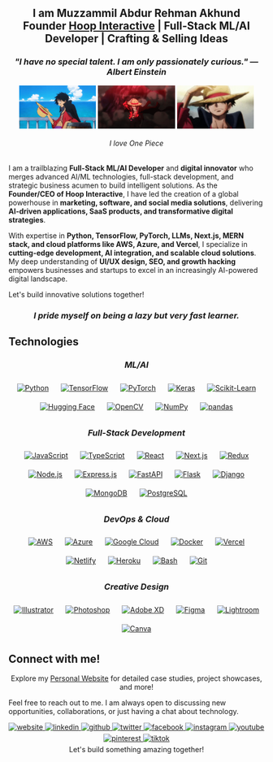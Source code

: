 <div align="center">
  <h2>I am Muzzammil Abdur Rehman Akhund <br>
  Founder <a href="https://hoopinteractive.com" target="_blank" rel="noopener noreferrer">Hoop Interactive</a> | Full‑Stack ML/AI Developer | Crafting & Selling Ideas</h2>
</div>

### *<div align="center">"I have no special talent. I am only passionately curious." — Albert Einstein</div>*  

<div align="center">
<img src="https://github.com/abdurrehman022/abdurrehman022/blob/main/gifs/onepiece1.gif" align="center" height="" width="30%" />
<img src="https://github.com/abdurrehman022/abdurrehman022/blob/main/gifs/onepiece3.gif" align="center" height="" width="30%" />
<img src="https://github.com/abdurrehman022/abdurrehman022/blob/main/gifs/onepiece2.webp" align="center" height="" width="30%" />
</div>

<div align="center">
  <h6>I love One Piece</h6>
</div>
  
I am a trailblazing **Full-Stack ML/AI Developer** and **digital innovator** who merges advanced AI/ML technologies, full-stack development, and strategic business acumen to build intelligent solutions. As the **Founder/CEO of Hoop Interactive**, I have led the creation of a global powerhouse in **marketing, software, and social media solutions**, delivering **AI-driven applications, SaaS products, and transformative digital strategies**.  

With expertise in **Python, TensorFlow, PyTorch, LLMs, Next.js, MERN stack, and cloud platforms like AWS, Azure, and Vercel**, I specialize in **cutting-edge development, AI integration, and scalable cloud solutions**. My deep understanding of **UI/UX design, SEO, and growth hacking** empowers businesses and startups to excel in an increasingly AI-powered digital landscape.

Let's build innovative solutions together!

### *<div align="center">I pride myself on being a lazy but very fast learner.</div>*  

## Technologies  
### *<div align="center">ML/AI</div>*  
  
<div align="center">  
<a href="https://www.python.org/" target="_blank"><img style="margin: 10px" src="https://cdn.jsdelivr.net/gh/devicons/devicon/icons/python/python-original.svg" alt="Python" height="50" /></a>  
<a href="https://www.tensorflow.org/" target="_blank"><img style="margin: 10px" src="https://cdn.jsdelivr.net/gh/devicons/devicon/icons/tensorflow/tensorflow-original.svg" alt="TensorFlow" height="50" /></a>  
<a href="https://pytorch.org/" target="_blank"><img style="margin: 10px" src="https://cdn.jsdelivr.net/gh/devicons/devicon/icons/pytorch/pytorch-original.svg" alt="PyTorch" height="50" /></a>  
<a href="https://keras.io/" target="_blank"><img style="margin: 10px" src="https://upload.wikimedia.org/wikipedia/commons/a/ae/Keras_logo.svg" alt="Keras" height="50" /></a> 
<a href="https://scikit-learn.org/" target="_blank"><img style="margin: 10px" src="https://upload.wikimedia.org/wikipedia/commons/0/05/Scikit_learn_logo_small.svg" alt="Scikit-Learn" height="50" /></a>
<a href="https://huggingface.co/" target="_blank"><img style="margin: 10px" src="https://huggingface.co/front/assets/huggingface_logo-noborder.svg" alt="Hugging Face" height="50" /></a>
<a href="https://opencv.org/" target="_blank"><img style="margin: 10px" src="https://cdn.jsdelivr.net/gh/devicons/devicon/icons/opencv/opencv-original.svg" alt="OpenCV" height="50" /></a>
<a href="https://numpy.org/" target="_blank"><img style="margin: 10px" src="https://cdn.jsdelivr.net/gh/devicons/devicon/icons/numpy/numpy-original.svg" alt="NumPy" height="50" /></a>
<a href="https://pandas.pydata.org/" target="_blank"><img style="margin: 10px" src="https://cdn.jsdelivr.net/gh/devicons/devicon/icons/pandas/pandas-original.svg" alt="pandas" height="50" /></a>
</div>  

### *<div align="center">Full-Stack Development</div>*  

<div align="center">  
<a href="https://developer.mozilla.org/en-US/docs/Web/JavaScript" target="_blank"><img style="margin: 10px" src="https://cdn.jsdelivr.net/gh/devicons/devicon/icons/javascript/javascript-original.svg" alt="JavaScript" height="50" /></a>
<a href="https://www.typescriptlang.org/" target="_blank"><img style="margin: 10px" src="https://cdn.jsdelivr.net/gh/devicons/devicon/icons/typescript/typescript-original.svg" alt="TypeScript" height="50" /></a>
<a href="https://reactjs.org/" target="_blank"><img style="margin: 10px" src="https://cdn.jsdelivr.net/gh/devicons/devicon/icons/react/react-original.svg" alt="React" height="50" /></a>
<a href="https://nextjs.org/" target="_blank"><img style="margin: 10px" src="https://cdn.jsdelivr.net/gh/devicons/devicon/icons/nextjs/nextjs-original.svg" alt="Next.js" height="50" /></a>
<a href="https://redux.js.org/" target="_blank"><img style="margin: 10px" src="https://cdn.jsdelivr.net/gh/devicons/devicon/icons/redux/redux-original.svg" alt="Redux" height="50" /></a>
<a href="https://nodejs.org/" target="_blank"><img style="margin: 10px" src="https://cdn.jsdelivr.net/gh/devicons/devicon/icons/nodejs/nodejs-original.svg" alt="Node.js" height="50" /></a>
<a href="https://expressjs.com/" target="_blank"><img style="margin: 10px" src="https://cdn.jsdelivr.net/gh/devicons/devicon/icons/express/express-original.svg" alt="Express.js" height="50" /></a>
<a href="https://fastapi.tiangolo.com/" target="_blank"><img style="margin: 10px" src="https://cdn.jsdelivr.net/gh/devicons/devicon/icons/fastapi/fastapi-original.svg" alt="FastAPI" height="50" /></a>
<a href="https://flask.palletsprojects.com/" target="_blank"><img style="margin: 10px" src="https://cdn.jsdelivr.net/gh/devicons/devicon/icons/flask/flask-original.svg" alt="Flask" height="50" /></a>  
<a href="https://www.djangoproject.com/" target="_blank"><img style="margin: 10px" src="https://cdn.jsdelivr.net/gh/devicons/devicon/icons/django/django-plain.svg" alt="Django" height="50" /></a>
<a href="https://www.mongodb.com/" target="_blank"><img style="margin: 10px" src="https://cdn.jsdelivr.net/gh/devicons/devicon/icons/mongodb/mongodb-original.svg" alt="MongoDB" height="50" /></a>
<a href="https://www.postgresql.org/" target="_blank"><img style="margin: 10px" src="https://cdn.jsdelivr.net/gh/devicons/devicon/icons/postgresql/postgresql-original.svg" alt="PostgreSQL" height="50" /></a>
</div>

### *<div align="center">DevOps & Cloud</div>*

<div align="center">  
<a href="https://aws.amazon.com/" target="_blank"><img style="margin: 10px" src="https://cdn.jsdelivr.net/gh/devicons/devicon/icons/amazonwebservices/amazonwebservices-original.svg" alt="AWS" height="50" /></a>
<a href="https://azure.microsoft.com/" target="_blank"><img style="margin: 10px" src="https://cdn.jsdelivr.net/gh/devicons/devicon/icons/azure/azure-original.svg" alt="Azure" height="50" /></a>  
<a href="https://cloud.google.com/" target="_blank"><img style="margin: 10px" src="https://cdn.jsdelivr.net/gh/devicons/devicon/icons/googlecloud/googlecloud-original.svg" alt="Google Cloud" height="50" /></a>
<a href="https://www.docker.com/" target="_blank"><img style="margin: 10px" src="https://cdn.jsdelivr.net/gh/devicons/devicon/icons/docker/docker-original.svg" alt="Docker" height="50" /></a>
<a href="https://vercel.com/" target="_blank"><img style="margin: 10px" src="https://assets.vercel.com/image/upload/v1588805858/repositories/vercel/logo.png" alt="Vercel" height="50" /></a>
<a href="https://www.netlify.com/" target="_blank"><img style="margin: 10px" src="https://www.netlify.com/v3/img/components/logomark.png" alt="Netlify" height="50" /></a>
<a href="https://www.heroku.com/" target="_blank"><img style="margin: 10px" src="https://cdn.jsdelivr.net/gh/devicons/devicon/icons/heroku/heroku-original.svg" alt="Heroku" height="50" /></a>
<a href="https://www.gnu.org/software/bash/" target="_blank"><img style="margin: 10px" src="https://cdn.jsdelivr.net/gh/devicons/devicon/icons/bash/bash-original.svg" alt="Bash" height="50" /></a>
<a href="https://git-scm.com/" target="_blank"><img style="margin: 10px" src="https://cdn.jsdelivr.net/gh/devicons/devicon/icons/git/git-original.svg" alt="Git" height="50" /></a>
</div>

### *<div align="center">Creative Design</div>*  
  
<div align="center">  
<a href="https://www.adobe.com/products/illustrator.html" target="_blank"><img style="margin: 10px" src="https://cdn.jsdelivr.net/gh/devicons/devicon/icons/illustrator/illustrator-plain.svg" alt="Illustrator" height="50" /></a>  
<a href="https://www.adobe.com/products/photoshop.html" target="_blank"><img style="margin: 10px" src="https://cdn.jsdelivr.net/gh/devicons/devicon/icons/photoshop/photoshop-plain.svg" alt="Photoshop" height="50" /></a>
<a href="https://www.adobe.com/products/xd.html" target="_blank"><img style="margin: 10px" src="https://cdn.jsdelivr.net/gh/devicons/devicon/icons/xd/xd-plain.svg" alt="Adobe XD" height="50" /></a>  
<a href="https://www.figma.com/" target="_blank"><img style="margin: 10px" src="https://cdn.jsdelivr.net/gh/devicons/devicon/icons/figma/figma-original.svg" alt="Figma" height="50" /></a>  
<a href="https://www.adobe.com/products/photoshop-lightroom.html" target="_blank"><img style="margin: 10px" src="https://cdn.jsdelivr.net/gh/devicons/devicon/icons/premierepro/premierepro-plain.svg" alt="Lightroom" height="50" /></a>  
<a href="https://www.canva.com/" target="_blank"><img style="margin: 10px" src="https://cdn.jsdelivr.net/gh/devicons/devicon/icons/canva/canva-original.svg" alt="Canva" height="50" /></a>
</div>

## Connect with me!  

<div align="center">
Explore my <a href="https://akhundmuzzammil.com" target="_blank" rel="noopener noreferrer">Personal Website</a> for detailed case studies, project showcases, and more!
</div>

Feel free to reach out to me. I am always open to discussing new opportunities, collaborations, or just having a chat about technology.

<div align="center">
<a href="https://www.akhundmuzzammil.com" target="_blank">
<img src="https://img.shields.io/badge/website-%2300A0D1.svg?&style=for-the-badge&logo=safari&logoColor=white" alt="website" style="margin-bottom: 5px;" />
</a>
<a href="https://linkedin.com/in/akhundmuzzammil" target="_blank">
<img src="https://img.shields.io/badge/linkedin-%231E77B5.svg?&style=for-the-badge&logo=linkedin&logoColor=white" alt="linkedin" style="margin-bottom: 5px;" />
</a>
<a href="https://github.com/akhundmuzzammil" target="_blank">
<img src="https://img.shields.io/badge/github-%2324292e.svg?&style=for-the-badge&logo=github&logoColor=white" alt="github" style="margin-bottom: 5px;" />
</a>
<a href="https://twitter.com/akhundmuzzammil" target="_blank">
<img src="https://img.shields.io/badge/twitter-%2300acee.svg?&style=for-the-badge&logo=twitter&logoColor=white" alt="twitter" style="margin-bottom: 5px;" />
</a>
<a href="https://facebook.com/akhundmuzzammil" target="_blank">
<img src="https://img.shields.io/badge/facebook-%232E87FB.svg?&style=for-the-badge&logo=facebook&logoColor=white" alt="facebook" style="margin-bottom: 5px;" />
</a>
<a href="https://instagram.com/akhundmuzzammil" target="_blank">
<img src="https://img.shields.io/badge/instagram-%23000000.svg?&style=for-the-badge&logo=instagram&logoColor=white" alt="instagram" style="margin-bottom: 5px;" />
</a>
<a href="https://youtube.com/user/akhundmuzzammil" target="_blank">
<img src="https://img.shields.io/badge/youtube-%23FF0000.svg?&style=for-the-badge&logo=youtube&logoColor=white" alt="youtube" style="margin-bottom: 5px;" />
</a>
<a href="https://pinterest.com/akhundmuzzammil" target="_blank">
<img src="https://img.shields.io/badge/pinterest-%23E60023.svg?&style=for-the-badge&logo=pinterest&logoColor=white" alt="pinterest" style="margin-bottom: 5px;" />
</a>
<a href="https://tiktok.com/@akhundmuzzammil" target="_blank">
<img src="https://img.shields.io/badge/tiktok-%23000000.svg?&style=for-the-badge&logo=tiktok&logoColor=white" alt="tiktok" style="margin-bottom: 5px;" />
</a>
</div>
<div align="center">Let's build something amazing together!</div>
